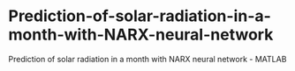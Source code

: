 # Prediction-of-solar-radiation-in-a-month-with-NARX-neural-network
Prediction of solar radiation in a month with NARX neural network - MATLAB
